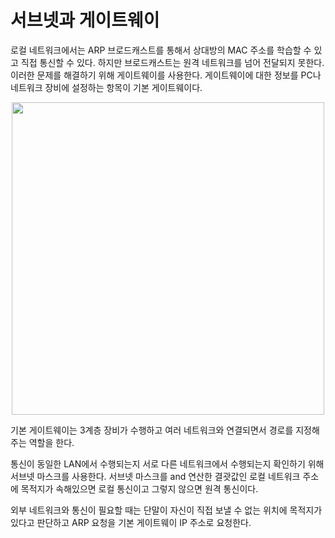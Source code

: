 # 서브넷과 게이트웨이
로컬 네트워크에서는 ARP 브로드캐스트를 통해서 상대방의 MAC 주소를 학습할 수 있고 직접 통신할 수 있다. 하지만 브로드캐스트는 원격 네트워크를 넘어 전달되지 못한다. 이러한 문제를 해결하기 위해 게이트웨이를 사용한다. 게이트웨이에 대한 정보를 PC나 네트워크 장비에 설정하는 항목이 기본 게이트웨이다.

<p align=middle>
    <img src=https://user-images.githubusercontent.com/60502370/140902859-2a807958-c4a1-474f-9bed-1adcea35c189.png width=500>
</p>

기본 게이트웨이는 3계층 장비가 수행하고 여러 네트워크와 연결되면서 경로를 지정해주는 역할을 한다.

통신이 동일한 LAN에서 수행되는지 서로 다른 네트워크에서 수행되는지 확인하기 위해 서브넷 마스크를 사용한다. 서브넷 마스크를 and 연산한 결괏값인 로컬 네트워크 주소에 목적지가 속해있으면 로컬 통신이고 그렇지 않으면 원격 통신이다.

외부 네트워크와 통신이 필요할 때는 단말이 자신이 직접 보낼 수 없는 위치에 목적지가 있다고 판단하고 ARP 요청을 기본 게이트웨이 IP 주소로 요청한다.


